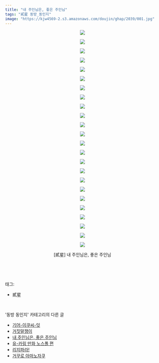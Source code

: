 ```yaml
---
title: "내 주인님은, 좋은 주인님"
tags: "貳星 동방_동인지"
image: "https://kjw4569-2.s3.amazonaws.com/doujin/ghap/2039/001.jpg"
---
```

<div class="article">
<p style="text-align: center; clear: none; float: none;"><img src="{{ site.imgserver9 }}/ghap/2039/001.jpg"/></p>
<p style="text-align: center; clear: none; float: none;"><img src="{{ site.imgserver9 }}/ghap/2039/002.jpg"/></p>
<p style="text-align: center; clear: none; float: none;"><img src="{{ site.imgserver9 }}/ghap/2039/003.jpg"/></p>
<p style="text-align: center; clear: none; float: none;"><img src="{{ site.imgserver9 }}/ghap/2039/004.jpg"/></p>
<p style="text-align: center; clear: none; float: none;"><img src="{{ site.imgserver9 }}/ghap/2039/005.jpg"/></p>
<p style="text-align: center; clear: none; float: none;"><img src="{{ site.imgserver9 }}/ghap/2039/006.jpg"/></p>
<p style="text-align: center; clear: none; float: none;"><img src="{{ site.imgserver9 }}/ghap/2039/007.jpg"/></p>
<p style="text-align: center; clear: none; float: none;"><img src="{{ site.imgserver9 }}/ghap/2039/008.jpg"/></p>
<p style="text-align: center; clear: none; float: none;"><img src="{{ site.imgserver9 }}/ghap/2039/009.jpg"/></p>
<p style="text-align: center; clear: none; float: none;"><img src="{{ site.imgserver9 }}/ghap/2039/010.jpg"/></p>
<p style="text-align: center; clear: none; float: none;"><img src="{{ site.imgserver9 }}/ghap/2039/011.jpg"/></p>
<p style="text-align: center; clear: none; float: none;"><img src="{{ site.imgserver9 }}/ghap/2039/012.jpg"/></p>
<p style="text-align: center; clear: none; float: none;"><img src="{{ site.imgserver9 }}/ghap/2039/013.jpg"/></p>
<p style="text-align: center; clear: none; float: none;"><img src="{{ site.imgserver9 }}/ghap/2039/014.jpg"/></p>
<p style="text-align: center; clear: none; float: none;"><img src="{{ site.imgserver9 }}/ghap/2039/015.jpg"/></p>
<p style="text-align: center; clear: none; float: none;"><img src="{{ site.imgserver9 }}/ghap/2039/016.jpg"/></p>
<p style="text-align: center; clear: none; float: none;"><img src="{{ site.imgserver9 }}/ghap/2039/017.jpg"/></p>
<p style="text-align: center; clear: none; float: none;"><img src="{{ site.imgserver9 }}/ghap/2039/018.jpg"/></p>
<p style="text-align: center; clear: none; float: none;"><img src="{{ site.imgserver9 }}/ghap/2039/019.jpg"/></p>
<p style="text-align: center; clear: none; float: none;"><img src="{{ site.imgserver9 }}/ghap/2039/020.jpg"/></p>
<p style="text-align: center; clear: none; float: none;"><img src="{{ site.imgserver9 }}/ghap/2039/021.jpg"/></p>
<p style="text-align: center; clear: none; float: none;"><img src="{{ site.imgserver9 }}/ghap/2039/022.jpg"/></p>
<p style="text-align: center; clear: none; float: none;"><img src="{{ site.imgserver9 }}/ghap/2039/023.jpg"/></p>
<p style="text-align: center; clear: none; float: none;"><img src="{{ site.imgserver9 }}/ghap/2039/024.jpg"/></p>
<p style="text-align: center; clear: none; float: none;">[貳星] 내 주인님은, 좋은 주인님</p>
<p><br/></p>
</div><br/>
<div class="tagTrail">
<p>태그: </p>
<ul>
<li>貳星</li>
</ul>
</div><br/>
<div class="another">
<p>'동방 동인지' 카테고리의 다른 글</p>
<ul>
<li><a href="/ghap_2041">기어-이쿠씨-잇</a></li>
<li><a href="/ghap_2040">거짓말쟁이</a></li>
<li><a href="/ghap_2039">내 주인님은, 좋은 주인님</a></li>
<li><a href="/ghap_2038">유-카링 만화 노스폴 편</a></li>
<li><a href="/ghap_2037">리지파라!</a></li>
<li><a href="/ghap_2036">거꾸로 아마노자쿠</a></li>
</ul>
</div><br/>
<div class="cb_module cb_fluid">
<div class="cb_wrt cb_profile">
</div><!-- commentList close -->
</div><br/>
